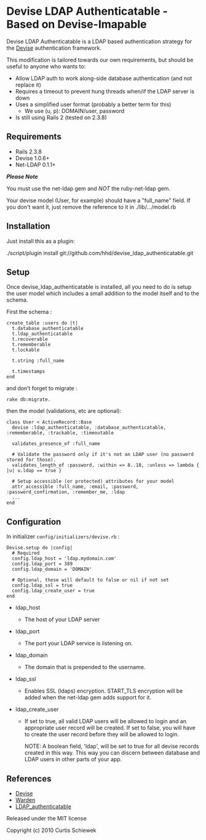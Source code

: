 Devise LDAP Authenticatable - Based on Devise-Imapable
=================

Devise LDAP Authenticatable is a LDAP based authentication strategy for the [Devise](http://github.com/plataformatec/devise) authentication framework.

This modification is tailored towards our own requirements, but should be useful to anyone who wants to:

- Allow LDAP auth to work along-side database authentication (and not replace it)
- Requires a timeout to prevent hung threads when/if the LDAP server is down
- Uses a simplified user format (probably a better term for this)
  - We use (u, p): DOMAIN/user, password
- Is still using Rails 2 (tested on 2.3.8)


Requirements
------------

- Rails 2.3.8
- Devise 1.0.6+
- Net-LDAP 0.1.1+

**_Please Note_**

You must use the net-ldap gem and _NOT_ the ruby-net-ldap gem.  

Your devise model (User, for example) should have a "full_name" field. If you don't want it, just remove the reference to it in ./lib/.../model.rb

Installation
------------

 Just install this as a plugin:

 ./script/plugin install git://github.com/hhd/devise_ldap_authenticatable.git

Setup
-----

Once devise\_ldap\_authenticatable is installed, all you need to do is setup the user model which includes a small addition to the model itself and to the schema.

First the schema :

    create_table :users do |t|
      t.database_authenticatable
      t.ldap_authenticatable
      t.recoverable
      t.rememberable
      t.lockable

      t.string :full_name

      t.timestamps
    end

and don’t forget to migrate :

    rake db:migrate.

then the model (validations, etc are optional):

    class User < ActiveRecord::Base
      devise :ldap_authenticatable, :database_authenticatable, :rememberable, :trackable, :timeoutable

      validates_presence_of :full_name

      # Validate the password only if it's not an LDAP user (no password stored for those).
      validates_length_of :password, :within => 8..18, :unless => lambda { |u| u.ldap == true }

      # Setup accessible (or protected) attributes for your model
      attr_accessible :full_name, :email, :password, :password_confirmation, :remember_me, :ldap
      ...
    end


Configuration
----------------------

In initializer  `config/initializers/devise.rb` :

    Devise.setup do |config|
      # Required
      config.ldap_host = 'ldap.mydomain.com'
      config.ldap_port = 389
	  config.ldap_domain = 'DOMAIN'
	
	  # Optional, these will default to false or nil if not set
	  config.ldap_ssl = true
	  config.ldap_create_user = true
    end

* ldap\_host
	* The host of your LDAP server
	
* ldap\_port
	* The port your LDAP service is listening on.
	
* ldap\_domain
	* The domain that is prepended to the username.
	
* ldap\_ssl
	* Enables SSL (ldaps) encryption.  START_TLS encryption will be added when the net-ldap gem adds support for it.

* ldap\_create\_user
	* If set to true, all valid LDAP users will be allowed to login and an appropriate user record will be created.
      If set to false, you will have to create the user record before they will be allowed to login.

      NOTE: A boolean field, 'ldap', will be set to true for all devise records created in this way. This way you can discern between database and LDAP users in other parts of your app.


References
----------

* [Devise](http://github.com/plataformatec/devise)
* [Warden](http://github.com/hassox/warden)
* [LDAP_authenticatable](http://github.com/cschiewek/devise_ldap_authenticatable)


Released under the MIT license

Copyright (c) 2010 Curtis Schiewek
